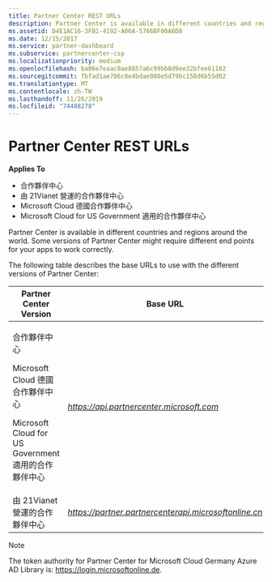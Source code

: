 ```yaml
---
title: Partner Center REST URLs
description: Partner Center is available in different countries and regions around the world. Some versions of Partner Center might require different end points for your apps to work correctly.
ms.assetid: D4E1AC16-3FB1-4192-A06A-5766BF00A6D8
ms.date: 12/15/2017
ms.service: partner-dashboard
ms.subservice: partnercenter-csp
ms.localizationpriority: medium
ms.openlocfilehash: ba06e7eaac0ae8857a6c99bb8d9ee32bfee61182
ms.sourcegitcommit: fbfad1ae706c8e4bdae080e5d79bc158d6b55d02
ms.translationtype: MT
ms.contentlocale: zh-TW
ms.lasthandoff: 11/26/2019
ms.locfileid: "74488278"
---
```

# <a name="partner-center-rest-urls"></a>Partner Center REST URLs


**Applies To**

- 合作夥伴中心
- 由 21Vianet 營運的合作夥伴中心
- Microsoft Cloud 德國合作夥伴中心
- Microsoft Cloud for US Government 適用的合作夥伴中心

Partner Center is available in different countries and regions around the world. Some versions of Partner Center might require different end points for your apps to work correctly.

The following table describes the base URLs to use with the different versions of Partner Center:

<table>
<colgroup>
<col style="width: 50%" />
<col style="width: 50%" />
</colgroup>
<thead>
<tr class="header">
<th>Partner Center Version</th>
<th>Base URL</th>
</tr>
</thead>
<tbody>
<tr class="odd">
<td><p>合作夥伴中心</p>
<p>Microsoft Cloud 德國合作夥伴中心</p>
<p>Microsoft Cloud for US Government 適用的合作夥伴中心</p></td>
<td><em><a href="https://api.partnercenter.microsoft.com">https://api.partnercenter.microsoft.com</a></em></td>
</tr>
<tr class="even">
<td>由 21Vianet 營運的合作夥伴中心</td>
<td><em><a href="https://partner.partnercenterapi.microsoftonline.cn">https://partner.partnercenterapi.microsoftonline.cn</a></em></td>
</tr>
</tbody>
</table>

 

>[!NOTE]
>The token authority for Partner Center for Microsoft Cloud Germany Azure AD Library is: https://login.microsoftonline.de.   

 

 

 




